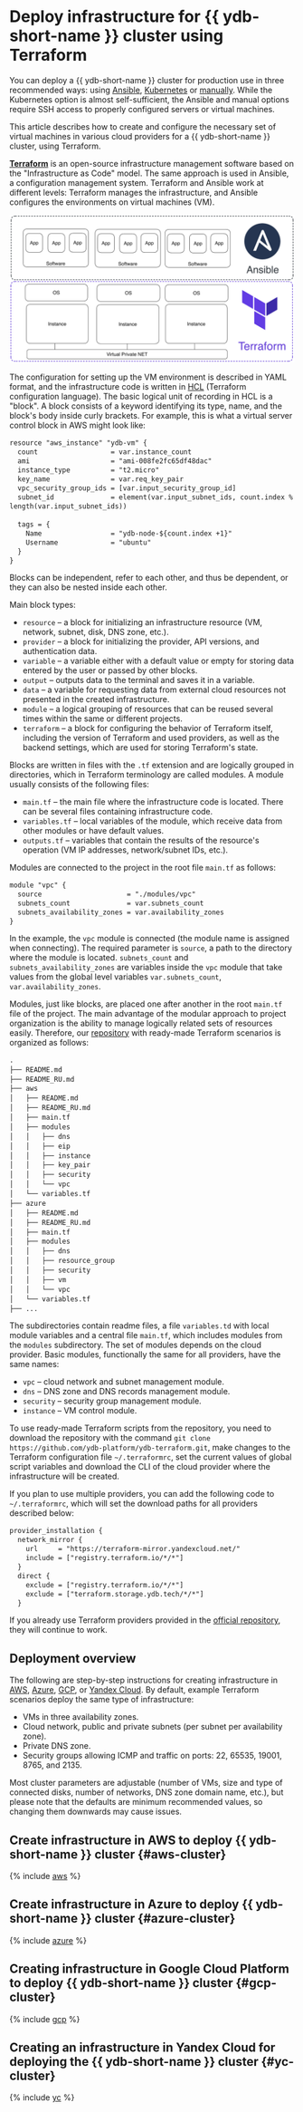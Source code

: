 # Deploy infrastructure for {{ ydb-short-name }} cluster using Terraform

You can deploy a {{ ydb-short-name }} cluster for production use in three recommended ways: using [Ansible](./initial-deployment.md), [Kubernetes](../kubernetes/index.md) or [manually](../../devops/manual/index.md). While the Kubernetes option is almost self-sufficient, the Ansible and manual options require SSH access to properly configured servers or virtual machines.

This article describes how to create and configure the necessary set of virtual machines in various cloud providers for a {{ ydb-short-name }} cluster, using Terraform.

**[Terraform](https://www.terraform.io/)** is an open-source infrastructure management software based on the "Infrastructure as Code" model. The same approach is used in Ansible, a configuration management system. Terraform and Ansible work at different levels: Terraform manages the infrastructure, and Ansible configures the environments on virtual machines (VM).

![AiC_scheme](./_assets/terraform/AiC_scheme.png)

The configuration for setting up the VM environment is described in YAML format, and the infrastructure code is written in [HCL](https://github.com/hashicorp/hcl) (Terraform configuration language). The basic logical unit of recording in HCL is a "block". A block consists of a keyword identifying its type, name, and the block's body inside curly brackets. For example, this is what a virtual server control block in AWS might look like:

```hcl
resource "aws_instance" "ydb-vm" {
  count                  = var.instance_count
  ami                    = "ami-008fe2fc65df48dac"
  instance_type          = "t2.micro"
  key_name               = var.req_key_pair
  vpc_security_group_ids = [var.input_security_group_id]
  subnet_id              = element(var.input_subnet_ids, count.index % length(var.input_subnet_ids))

  tags = {
    Name                 = "ydb-node-${count.index +1}"
    Username             = "ubuntu"
  }
}
```

Blocks can be independent, refer to each other, and thus be dependent, or they can also be nested inside each other.

Main block types:

* `resource` – a block for initializing an infrastructure resource (VM, network, subnet, disk, DNS zone, etc.).
* `provider` – a block for initializing the provider, API versions, and authentication data.
* `variable` – a variable either with a default value or empty for storing data entered by the user or passed by other blocks.
* `output` – outputs data to the terminal and saves it in a variable.
* `data` – a variable for requesting data from external cloud resources not presented in the created infrastructure.
* `module` – a logical grouping of resources that can be reused several times within the same or different projects.
* `terraform` – a block for configuring the behavior of Terraform itself, including the version of Terraform and used providers, as well as the backend settings, which are used for storing Terraform's state.

Blocks are written in files with the `.tf` extension and are logically grouped in directories, which in Terraform terminology are called modules. A module usually consists of the following files:

* `main.tf` – the main file where the infrastructure code is located. There can be several files containing infrastructure code.
* `variables.tf` – local variables of the module, which receive data from other modules or have default values.
* `outputs.tf` – variables that contain the results of the resource's operation (VM IP addresses, network/subnet IDs, etc.).

Modules are connected to the project in the root file `main.tf` as follows:

```
module "vpc" {
  source                     = "./modules/vpc"
  subnets_count              = var.subnets_count
  subnets_availability_zones = var.availability_zones
}
```

In the example, the `vpc` module is connected (the module name is assigned when connecting). The required parameter is `source`, a path to the directory where the module is located. `subnets_count` and `subnets_availability_zones` are variables inside the `vpc` module that take values from the global level variables `var.subnets_count`, `var.availability_zones`.

Modules, just like blocks, are placed one after another in the root `main.tf` file of the project. The main advantage of the modular approach to project organization is the ability to manage logically related sets of resources easily. Therefore, our [repository](https://github.com/ydb-platform/ydb-terraform) with ready-made Terraform scenarios is organized as follows:

```txt
.
├── README.md
├── README_RU.md
├── aws
│   ├── README.md
│   ├── README_RU.md
│   ├── main.tf
│   ├── modules
│   │   ├── dns
│   │   ├── eip
│   │   ├── instance
│   │   ├── key_pair
│   │   ├── security
│   │   └── vpc
│   └── variables.tf
├── azure
│   ├── README.md
│   ├── README_RU.md
│   ├── main.tf
│   ├── modules
│   │   ├── dns
│   │   ├── resource_group
│   │   ├── security
│   │   ├── vm
│   │   └── vpc
│   └── variables.tf
├── ...
```

The subdirectories contain readme files, a file `variables.td` with local module variables and a central file `main.tf`, which includes modules from the `modules` subdirectory. The set of modules depends on the cloud provider. Basic modules, functionally the same for all providers, have the same names:

* `vpc` – cloud network and subnet management module.
* `dns` – DNS zone and DNS records management module.
* `security` – security group management module.
* `instance` – VM control module.

To use ready-made Terraform scripts from the repository, you need to download the repository with the command `git clone https://github.com/ydb-platform/ydb-terraform.git`, make changes to the Terraform configuration file `~/.terraformrc`, set the current values of global script variables and download the CLI of the cloud provider where the infrastructure will be created.

If you plan to use multiple providers, you can add the following code to `~/.terraformrc`, which will set the download paths for all providers described below:
```
provider_installation {
  network_mirror {
    url     = "https://terraform-mirror.yandexcloud.net/"
    include = ["registry.terraform.io/*/*"]
  }
  direct {
    exclude = ["registry.terraform.io/*/*"]
    exclude = ["terraform.storage.ydb.tech/*/*"]
  }
```

If you already use Terraform providers provided in the [official repository](https://registry.terraform.io/browse/providers), they will continue to work.

## Deployment overview

The following are step-by-step instructions for creating infrastructure in [AWS](#aws-cluster), [Azure](#aws-cluster), [GCP](#gcp-cluster), or [Yandex Cloud](#gcp-cluster). By default, example Terraform scenarios deploy the same type of infrastructure:

* VMs in three availability zones.
* Cloud network, public and private subnets (per subnet per availability zone).
* Private DNS zone.
* Security groups allowing ICMP and traffic on ports: 22, 65535, 19001, 8765, and 2135.

Most cluster parameters are adjustable (number of VMs, size and type of connected disks, number of networks, DNS zone domain name, etc.), but please note that the defaults are minimum recommended values, so changing them downwards may cause issues.

## Create infrastructure in AWS to deploy {{ ydb-short-name }} cluster {#aws-cluster}

{% include [aws](./_includes/terraform/aws.md) %}

## Create infrastructure in Azure to deploy {{ ydb-short-name }} cluster {#azure-cluster}

{% include [azure](./_includes/terraform/azure.md) %}

## Creating infrastructure in Google Cloud Platform to deploy {{ ydb-short-name }} cluster {#gcp-cluster}

{% include [gcp](./_includes/terraform/gcp.md) %}

## Creating an infrastructure in Yandex Cloud for deploying the {{ ydb-short-name }} cluster {#yc-cluster}

{% include [yc](./_includes/terraform/yc.md) %}
